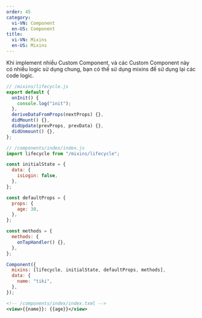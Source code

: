 ```yaml
---
order: 45
category:
  vi-VN: Component
  en-US: Component
title:
  vi-VN: Mixins
  en-US: Mixins
---
```


Khi implement nhiều Custom Component, và các Custom Component này có nhiều logic sử dụng chung, bạn có thể sử dụng mixins để sử dụng lại các code logic.

```js
// /mixins/lifecycle.js
export default {
  onInit() {
    console.log("init");
  },
  deriveDataFromProps(nextProps) {},
  didMount() {},
  didUpdate(prevProps, prevData) {},
  didUnmount() {},
};
```

```js
// /components/index/index.js
import lifecycle from "/mixins/lifecycle";

const initialState = {
  data: {
    isLogin: false,
  },
};

const defaultProps = {
  props: {
    age: 30,
  },
};

const methods = {
  methods: {
    onTapHandler() {},
  },
};

Component({
  mixins: [lifecycle, initialState, defaultProps, methods],
  data: {
    name: "tiki",
  },
});
```

```xml
<!-- /components/index/index.txml -->
<view>{{name}}: {{age}}</view>
```
